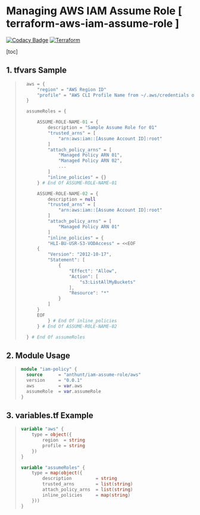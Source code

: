 # Managing AWS IAM Assume Role [ terraform-aws-iam-assume-role ]

[![Codacy Badge](https://api.codacy.com/project/badge/Grade/a27b392189174e6182993651f64925f6)](https://app.codacy.com/gh/anthunt/terraform-aws-iam-assume-role?utm_source=github.com&utm_medium=referral&utm_content=anthunt/terraform-aws-iam-assume-role&utm_campaign=Badge_Grade)
[![Terraform](https://img.shields.io/badge/Terraform-Registry:lastest-blue.svg)](https://registry.terraform.io/modules/anthunt/iam-assume-role/aws)

[toc]

## 1. tfvars Sample
> ```terraform
>   aws = {
>       "region" = "AWS Region ID"
>       "profile" = "AWS CLI Profile Name from ~/.aws/credentials or config"
>   }
> 
>   assumeRoles = {
> 
>       ASSUME-ROLE-NAME-01 = {
>           description = "Sample Assume Role for 01"
>           "trusted_arns" = [
>               "arn:aws:iam::[Assume Account ID]:root"
>           ]
>           "attach_policy_arns" = [
>               "Managed Policy ARN 01",
>               "Managed Policy ARN 02",
>               ...
>           ]
>           "inline_policies" = {}
>       } # End Of ASSUME-ROLE-NAME-01
> 
>       ASSUME-ROLE-NAME-02 = {
>           description = null
>           "trusted_arns" = [
>               "arn:aws:iam::[Assume Account ID]:root"
>           ]
>           "attach_policy_arns" = [
>               "Managed Policy ARN 01"
>           ]
>           "inline_policies" = {
>           "HLI-BU-USR-S3-VODAccess" = <<EOF
>       {
>           "Version": "2012-10-17",
>           "Statement": [
>               {
>                   "Effect": "Allow",
>                   "Action": [
>                       "s3:ListAllMyBuckets"
>                   ],
>                   "Resource": "*"
>               }
>           ]
>       }
>       EOF
>           } # End Of inline_policies
>       } # End Of ASSUME-ROLE-NAME-02
> 
>   } # End Of assumeRoles
>   ```

## 2. Module Usage

> ```terraform
>module "iam-policy" {
>   source      = "anthunt/iam-assume-role/aws"
>   version     = "0.0.1"
>   aws         = var.aws
>   assumeRole  = var.assumeRole
>}
> ```

## 3. variables.tf Example

>```terraform
> variable "aws" {
>     type = object({
>         region  = string
>         profile = string
>     })
> }
> 
> variable "assumeRoles" {
>     type = map(object({
>         description         = string
>         trusted_arns        = list(string)
>         attach_policy_arns  = list(string)
>         inline_policies     = map(string)
>     }))
> }
>```